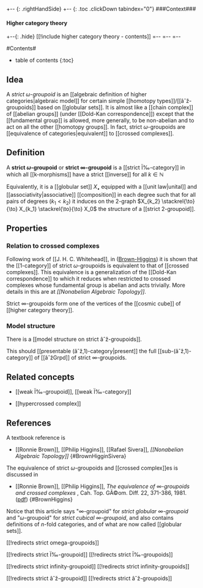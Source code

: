 
+-- {: .rightHandSide}
+-- {: .toc .clickDown tabindex="0"}
###Context###
#### Higher category theory
+--{: .hide}
[[!include higher category theory - contents]]
=--
=--
=--

#Contents#
* table of contents
{:toc}

## Idea

A _strict $\omega$-groupoid_ is an [[algebraic definition of higher categories|algebraic model]] for certain simple [[homotopy types]]/[[âˆž-groupoids]] based on [[globular sets]]. It is almost like a [[chain complex]] of [[abelian groups]] (under [[Dold-Kan correspondence]]) except that the [[fundamental group]] is allowed, more generally, to be non-abelian and to act on all the other [[homotopy groups]]. In fact, strict $\omega$-groupoids are [[equivalence of categories|equivalent]] to [[crossed complexes]].

## Definition

A **strict $\omega$-groupoid** or **strict $\infty$-groupoid** is a [[strict Ï‰-category]] in which all [[k-morphisms]] have a strict [[inverse]] for all $k \in \mathbb{N}$

Equivalently, it is a [[globular set]] $X_\bullet$ equipped with a [[unit law|unital]] and [[associativity|associative]] [[composition]] in each degree such that for all pairs of degrees $(k_1 \lt k_2)$ it induces on the 2-graph $X_{k_2} \stackrel{\to}{\to} X_{k_1} \stackrel{\to}{\to} X_0$ the structure of a [[strict 2-groupoid]]. 

## Properties

### Relation to crossed complexes

Following work of [[J. H. C. Whitehead]], in  ([Brown-Higgins](#BrownHiggins)) it is shown that the [[1-category]] of strict $\omega$-groupoids is equivalent to that of [[crossed complexes]]. This equivalence is a generalization of the [[Dold-Kan correspondence]] to which it reduces when restricted to crossed complexes whose fundamental group is abelian and acts trivially. More details in this are at _[[Nonabelian Algebraic Topology]]_.

Strict $\infty$-groupoids form one of the vertices of the [[cosmic cube]] of [[higher category theory]].

### Model structure

There is a [[model structure on strict âˆž-groupoids]]. 

This should [[presentable (âˆž,1)-category|present]] the full [[sub-(âˆž,1)-category]] of [[âˆžGrpd]] of strict $\infty$-groupoids.

## Related concepts

* [[weak Ï‰-groupoid]], [[weak Ï‰-category]]

* [[hypercrossed complex]]

## References

A textbook reference is

* [[Ronnie Brown]],  [[Philip Higgins]], [[Rafael Sivera]], _[[Nonabelian Algebraic Topology]]_ 
 {#BrownHigginSivera}

The equivalence of strict $\omega$-groupoids and [[crossed complex]]es is discussed in 

* [[Ronnie Brown]], [[Philip Higgins]], _The equivalence of $\infty$-groupoids and crossed complexes_ , Cah. Top. GÃ©om. Diff. 22, 371-386, 1981. ([pdf](http://www.bangor.ac.uk/~mas010/pdffiles/x-comp.pdf))
 {#BrownHiggins} 

Notice that this article says "$\infty$-groupoid" for _strict globular $\infty$-groupoid_ and "$\omega$-groupoid" for _strict cubical $\infty$-groupoid_, and also contains  definitions  of $n$-fold categories, and of what are now called  [[globular sets]].

[[!redirects strict omega-groupoids]]

[[!redirects strict Ï‰-groupoid]]
[[!redirects strict Ï‰-groupoids]]

[[!redirects strict infinity-groupoid]]
[[!redirects strict infinity-groupoids]]


[[!redirects strict âˆž-groupoid]]
[[!redirects strict âˆž-groupoids]]
